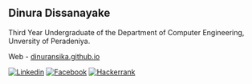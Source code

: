 ## Dinura Dissanayake

Third Year Undergraduate of the Department of Computer Engineering, Unversity of Peradeniya.

Web - [dinuransika.github.io](https://dinuransika.github.io/)

[![Linkedin](https://nuwanjaliyagoda.com/assets/img/ico/linkedin-128.png)](https://www.linkedin.com/in/dinura-dissanayake-9486ba1a1/)
[![Facebook](https://nuwanjaliyagoda.com/assets/img/ico/facebook-128.png)](https://www.facebook.com/dinura.r.dissanayake)
[![Hackerrank](https://nuwanjaliyagoda.com/assets/img/ico/hackerrank-128.png)](https://www.hackerrank.com/dinuraransika)

<!--
**dinuransika/dinuransika** is a ✨ _special_ ✨ repository because its `README.md` (this file) appears on your GitHub profile.

Here are some ideas to get you started:

- 🔭 I’m currently working on ...
- 🌱 I’m currently learning ...
- 👯 I’m looking to collaborate on ...
- 🤔 I’m looking for help with ...
- 💬 Ask me about ...
- 📫 How to reach me: ...
- 😄 Pronouns: ...
- ⚡ Fun fact: ...
-->
